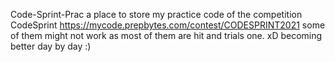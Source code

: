 Code-Sprint-Prac
a place to store my practice code of the competition CodeSprint https://mycode.prepbytes.com/contest/CODESPRINT2021
some of them might not work as most of them are hit and trials one. xD
becoming better day by day :)
